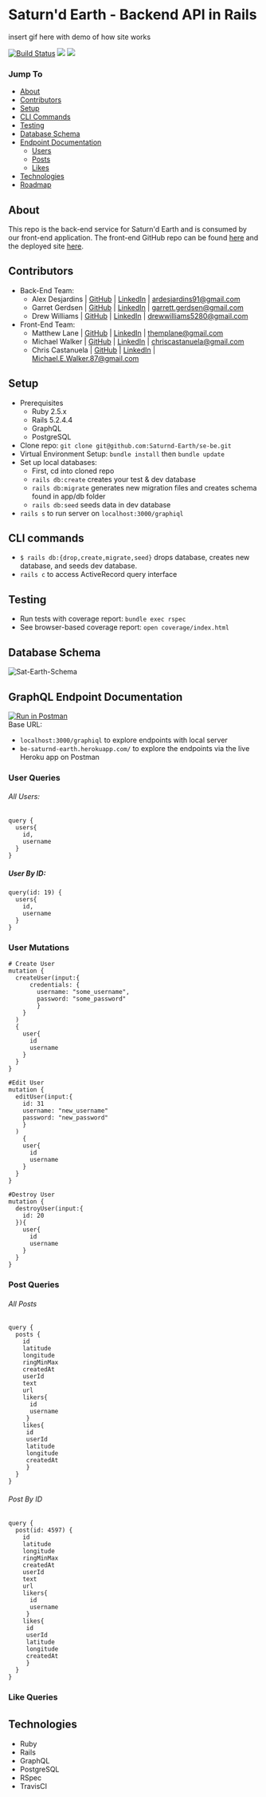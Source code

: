 # Saturn'd Earth - Backend API in Rails


insert gif here with demo of how site works

[![Build Status](https://travis-ci.org/Saturnd-Earth/se-be.svg?branch=main)](https://travis-ci.org/github/Saturnd-Earth/se-be)
![](https://img.shields.io/badge/Ruby-2.5.3-informational?style=flat&logo=<LOGO_NAME>&logoColor=white&color=2bbc8a)
![](https://img.shields.io/badge/Rails-5.2.4.4-informational?style=flat&logo=<LOGO_NAME>&logoColor=white&color=2bbc8a)

### Jump To
- [About](#about)
- [Contributors](#contributors)
- [Setup](#setup)
- [CLI Commands](#cli-commands)
- [Testing](#testing)
- [Database Schema](#database-schema)
- [Endpoint Documentation](#endpoint-documentation)
  - [Users](#users)
  - [Posts](#posts)
  - [Likes](#likes)
- [Technologies](#technologies)
- [Roadmap](#roadmap)

## About
This repo is the back-end service for Saturn'd Earth and is consumed by our front-end application. The front-end GitHub repo can be found [here](https://github.com/Saturnd-Earth/se-fe) and the deployed site [here](https://saturnd-earth.github.io/se-fe/).

## Contributors
- Back-End Team:
  - Alex Desjardins | [GitHub](https://github.com/moosehandlr) | [LinkedIn](https://www.linkedin.com/in/alex-desjardins-59297b8b/) | ardesjardins91@gmail.com
  - Garret Gerdsen | [GitHub](https://github.com/ggerdsen) | [LinkedIn](https://www.linkedin.com/in/ggerdsen/) | garrett.gerdsen@gmail.com
  - Drew Williams | [GitHub](https://github.com/drewwilliams5280) | [LinkedIn](https://www.linkedin.com/in/drewwilliams5280/) | drewwilliams5280@gmail.com
- Front-End Team:
  - Matthew Lane | [GitHub](https://github.com/GreyMatteOr) | [LinkedIn](https://www.linkedin.com/in/themplane/) | themplane@gmail.com
  - Michael Walker | [GitHub](https://github.com/MichaelEWalker87) | [LinkedIn](https://www.linkedin.com/in/michael-walker-719471141/) | chriscastanuela@gmail.com
  - Chris Castanuela | [GitHub](https://github.com/Chriscastanuela) | [LinkedIn](https://www.linkedin.com/in/christopher-castanuela/) | Michael.E.Walker.87@gmail.com

## Setup
- Prerequisites
  - Ruby 2.5.x
  - Rails 5.2.4.4
  - GraphQL
  - PostgreSQL
- Clone repo: `git clone git@github.com:Saturnd-Earth/se-be.git`
- Virtual Environment Setup: `bundle install` then `bundle update`
- Set up local databases:
  - First, cd into cloned repo
  - `rails db:create` creates your test & dev database
  - `rails db:migrate` generates new migration files and creates schema found in app/db folder
  - `rails db:seed` seeds data in dev database
- `rails s` to run server on `localhost:3000/graphiql`

## CLI commands
- `$ rails db:{drop,create,migrate,seed}` drops database, creates new database, and seeds dev database.
- `rails c` to access ActiveRecord query interface

## Testing
- Run tests with coverage report: `bundle exec rspec`
- See browser-based coverage report: `open coverage/index.html`

## Database Schema
![Sat-Earth-Schema](https://user-images.githubusercontent.com/56651612/104521131-8e524880-55b9-11eb-8b48-da038cabf4a0.png)

## GraphQL Endpoint Documentation
[![Run in Postman](https://run.pstmn.io/button.svg)](https://app.getpostman.com/run-collection/c6bb506040a84336a8e8)   
Base URL:   
- `localhost:3000/graphiql` to explore endpoints with local server
- `be-saturnd-earth.herokuapp.com/` to explore the endpoints via the live Heroku app on Postman

### User Queries
###### All Users:
```
query {
  users{
    id,
    username
  }
}
```

##### User By ID:
```
query(id: 19) {
  users{
    id,
    username
  }
}
```

### User Mutations
```
# Create User
mutation {
  createUser(input:{
      credentials: {
        username: "some_username",
        password: "some_password"
        }
    }
  )
  {
    user{
      id
      username
    }
  }
}

#Edit User
mutation {
  editUser(input:{
    id: 31
    username: "new_username"
    password: "new_password"
    }
  )
    {
    user{
      id
      username
    }
  }
}

#Destroy User
mutation {
  destroyUser(input:{
    id: 20
  }){
    user{
      id
      username
    }
  }
}
```

### Post Queries
###### All Posts
```
query {
  posts {
    id
    latitude
    longitude
    ringMinMax
    createdAt
    userId
    text
    url
    likers{
      id
      username
     }
    likes{
     id
     userId
     latitude
     longitude
     createdAt
     }
  }
}
```

###### Post By ID
```
query {
  post(id: 4597) {
    id
    latitude
    longitude
    ringMinMax
    createdAt
    userId
    text
    url
    likers{
      id
      username
     }
    likes{
     id
     userId
     latitude
     longitude
     createdAt
     }
  }
}
```

### Like Queries
######

## Technologies
- Ruby
- Rails
- GraphQL
- PostgreSQL
- RSpec
- TravisCI
